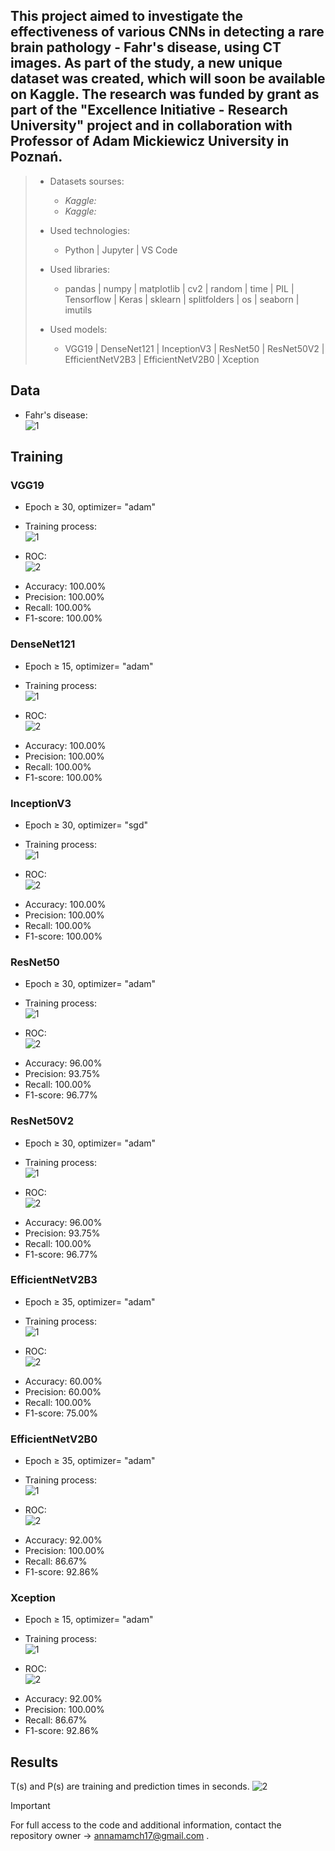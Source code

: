## This project aimed to investigate the effectiveness of various CNNs in detecting a rare brain pathology - Fahr's disease, using CT images. As part of the study, a new unique dataset was created, which will soon be available on Kaggle. The research was funded by grant as part of the "Excellence Initiative - Research University" project and in collaboration with Professor of Adam Mickiewicz University in Poznań. 
> * Datasets sourses:
>   - _Kaggle:_ 
>   - _Kaggle:_
> 
> * Used technologies:
>   - Python | Jupyter | VS Code
> * Used libraries:
>   - pandas | numpy | matplotlib | cv2 | random | time | PIL | Tensorflow | Keras | sklearn | splitfolders | os | seaborn | imutils
> * Used models:
>   - VGG19 | DenseNet121 | InceptionV3 | ResNet50 | ResNet50V2 | EfficientNetV2B3 | EfficientNetV2B0 | Xception
## Data
* Fahr's disease:\
![1](https://github.com/AnnnaMm/Fahr-s-disease-detection/blob/main/fr.jpg)

## Training
### VGG19

* Epoch ≥ 30, optimizer= "adam"

* Training process:\
![1](https://github.com/AnnnaMm/Fahr-s-disease-detection/blob/main/eng/v.png)

* ROC:\
![2](https://github.com/AnnnaMm/Fahr-s-disease-detection/blob/main/rcauc/v.png)


- Accuracy: 100.00%
- Precision: 100.00%
- Recall: 100.00%
- F1-score: 100.00%

### DenseNet121
* Epoch ≥ 15, optimizer= "adam"
  
* Training process:\
![1](https://github.com/AnnnaMm/Fahr-s-disease-detection/blob/main/eng/d.png)

* ROC:\
![2](https://github.com/AnnnaMm/Fahr-s-disease-detection/blob/main/rcauc/d.png)

- Accuracy: 100.00%
- Precision: 100.00%
- Recall: 100.00%
- F1-score: 100.00%

### InceptionV3

* Epoch ≥ 30, optimizer= "sgd"
  
* Training process:\
![1](https://github.com/AnnnaMm/Fahr-s-disease-detection/blob/main/eng/InceptionV3.png)

* ROC:\
![2](https://github.com/AnnnaMm/Fahr-s-disease-detection/blob/main/rcauc/i.png)

- Accuracy: 100.00%
- Precision: 100.00%
- Recall: 100.00%
- F1-score: 100.00%

### ResNet50

* Epoch ≥ 30, optimizer= "adam"
  
* Training process:\
![1](https://github.com/AnnnaMm/Fahr-s-disease-detection/blob/main/eng/r.png)

* ROC:\
![2](https://github.com/AnnnaMm/Fahr-s-disease-detection/blob/main/rcauc/r.png)

- Accuracy: 96.00%
- Precision: 93.75%
- Recall: 100.00%
- F1-score: 96.77%

### ResNet50V2

* Epoch ≥ 30, optimizer= "adam"

* Training process:\
![1](https://github.com/AnnnaMm/Fahr-s-disease-detection/blob/main/eng/rv2.png)

* ROC:\
![2](https://github.com/AnnnaMm/Fahr-s-disease-detection/blob/main/rcauc/RV2.png)

- Accuracy: 96.00%
- Precision: 93.75%
- Recall: 100.00%
- F1-score: 96.77%


### EfficientNetV2B3

* Epoch ≥ 35, optimizer= "adam"


* Training process:\
![1](https://github.com/AnnnaMm/Fahr-s-disease-detection/blob/main/eng/e.png)

* ROC:\
![2](https://github.com/AnnnaMm/Fahr-s-disease-detection/blob/main/rcauc/e.png)

- Accuracy: 60.00%
- Precision: 60.00%
- Recall: 100.00%
- F1-score: 75.00%

### EfficientNetV2B0

* Epoch ≥ 35, optimizer= "adam"

* Training process:\
![1](https://github.com/AnnnaMm/Fahr-s-disease-detection/blob/main/eng/ev2.png)

* ROC:\
![2](https://github.com/AnnnaMm/Fahr-s-disease-detection/blob/main/rcauc/e2.png)

- Accuracy: 92.00%
- Precision: 100.00%
- Recall: 86.67%
- F1-score: 92.86%

### Xception

* Epoch ≥ 15, optimizer= "adam"

* Training process:\
![1](https://github.com/AnnnaMm/Fahr-s-disease-detection/blob/main/eng/x.png)

* ROC:\
![2](https://github.com/AnnnaMm/Fahr-s-disease-detection/blob/main/rcauc/x.png)

- Accuracy: 92.00%
- Precision: 100.00%
- Recall: 86.67%
- F1-score: 92.86%


## Results
T(s) and P(s) are training and prediction times in seconds.
![2](https://github.com/AnnnaMm/Fahr-s-disease-detection/blob/main/results.jpg)


> [!IMPORTANT]
> For full access to the code and additional information, contact the repository owner -> annamamch17@gmail.com .
